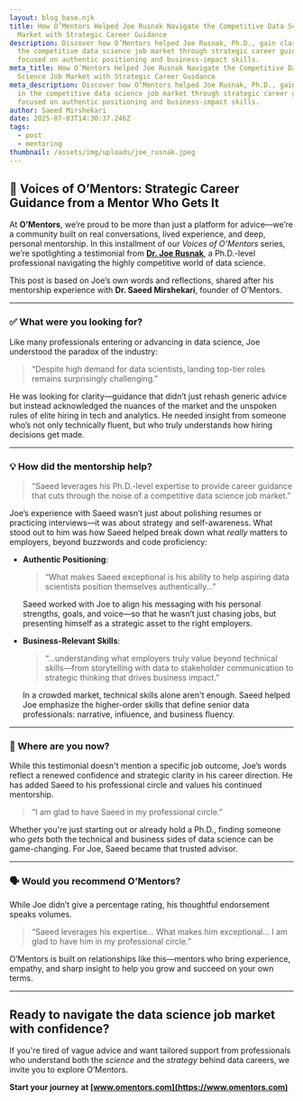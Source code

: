```yaml
---
layout: blog_base.njk
title: How O’Mentors Helped Joe Rusnak Navigate the Competitive Data Science Job
  Market with Strategic Career Guidance
description: Discover how O’Mentors helped Joe Rusnak, Ph.D., gain clarity in
  the competitive data science job market through strategic career guidance
  focused on authentic positioning and business-impact skills.
meta_title: How O’Mentors Helped Joe Rusnak Navigate the Competitive Data
  Science Job Market with Strategic Career Guidance
meta_description: Discover how O’Mentors helped Joe Rusnak, Ph.D., gain clarity
  in the competitive data science job market through strategic career guidance
  focused on authentic positioning and business-impact skills.
author: Saeed Mirshekari
date: 2025-07-03T14:30:37.246Z
tags:
  - post
  - mentoring
thumbnail: /assets/img/uploads/joe_rusnak.jpeg
---
```

## 🌟 Voices of O’Mentors: Strategic Career Guidance from a Mentor Who Gets It

At **O’Mentors**, we’re proud to be more than just a platform for advice—we’re a community built on real conversations, lived experience, and deep, personal mentorship. In this installment of our *Voices of O’Mentors* series, we’re spotlighting a testimonial from [**Dr. Joe Rusnak**](https://www.linkedin.com/in/j-joseph-rusnak-ph-d-17a237238/), a Ph.D.-level professional navigating the highly competitive world of data science.

This post is based on Joe’s own words and reflections, shared after his mentorship experience with **Dr. Saeed Mirshekari**, founder of O’Mentors.

---

### ✅ What were you looking for?

Like many professionals entering or advancing in data science, Joe understood the paradox of the industry:

> “Despite high demand for data scientists, landing top-tier roles remains surprisingly challenging.”

He was looking for clarity—guidance that didn’t just rehash generic advice but instead acknowledged the nuances of the market and the unspoken rules of elite hiring in tech and analytics. He needed insight from someone who’s not only technically fluent, but who truly understands how hiring decisions get made.

---

### 💡 How did the mentorship help?

> “Saeed leverages his Ph.D.-level expertise to provide career guidance that cuts through the noise of a competitive data science job market.”

Joe’s experience with Saeed wasn’t just about polishing resumes or practicing interviews—it was about strategy and self-awareness. What stood out to him was how Saeed helped break down what *really* matters to employers, beyond buzzwords and code proficiency:

* **Authentic Positioning**:

  > “What makes Saeed exceptional is his ability to help aspiring data scientists position themselves authentically…”

  Saeed worked with Joe to align his messaging with his personal strengths, goals, and voice—so that he wasn’t just chasing jobs, but presenting himself as a strategic asset to the right employers.

* **Business-Relevant Skills**:

  > “…understanding what employers truly value beyond technical skills—from storytelling with data to stakeholder communication to strategic thinking that drives business impact.”

  In a crowded market, technical skills alone aren't enough. Saeed helped Joe emphasize the higher-order skills that define senior data professionals: narrative, influence, and business fluency.

---

### 🚀 Where are you now?

While this testimonial doesn't mention a specific job outcome, Joe’s words reflect a renewed confidence and strategic clarity in his career direction. He has added Saeed to his professional circle and values his continued mentorship.

> “I am glad to have Saeed in my professional circle.”

Whether you're just starting out or already hold a Ph.D., finding someone who *gets* both the technical and business sides of data science can be game-changing. For Joe, Saeed became that trusted advisor.

---

### 🗣️ Would you recommend O’Mentors?

While Joe didn’t give a percentage rating, his thoughtful endorsement speaks volumes.

> “Saeed leverages his expertise... What makes him exceptional… I am glad to have him in my professional circle.”

O’Mentors is built on relationships like this—mentors who bring experience, empathy, and sharp insight to help you grow and succeed on your own terms.

---

## Ready to navigate the data science job market with confidence?

If you're tired of vague advice and want tailored support from professionals who understand both the *science* and the *strategy* behind data careers, we invite you to explore O’Mentors.

**Start your journey at [www.omentors.com](https://www.omentors.com)**
